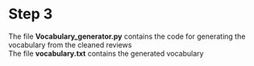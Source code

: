 # Step 3
The file <b>Vocabulary_generator.py</b> contains the code for generating the vocabulary from the cleaned reviews<br />
The file <b>vocabulary.txt</b> contains the generated vocabulary<br />
  
